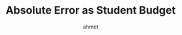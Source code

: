 ---
title: Absolute Error as Student Budget
author: ahmet
Definition: "Hinge loss is used primarily for maximum-margin classification, such as in Support Vector Machines (SVMs). 1) It penalizes predictions that are not only incorrect but also too close to the decision boundary. 2) Even correct predictions incur a loss if they are not confidently correct (i.e., margin < 1). 3) The loss is 0 when the prediction is correct and far enough from the decision boundary."
Description: "Imagine a train track with a safety zone marked on both sides. Any object inside this safety zone is a danger and must be removed — even if it’s not directly on the track. Only objects outside this margin are considered safe."
OriginSource: ChatGPT 4o
Mapping:
  The train track: The decision boundary
  The safety zone: The margin required for classification confidence
  Objects near or on the track: Data points near or on the wrong side of the margin
  Removing those objects: Penalizing predictions with hinge loss
  Objects far away from the safety zone: Confident, correct predictions (no hinge loss)
  The need to keep the margin clear: Encouraging classifiers to not just be correct, but confidently correct
ExpertRating: Low
---